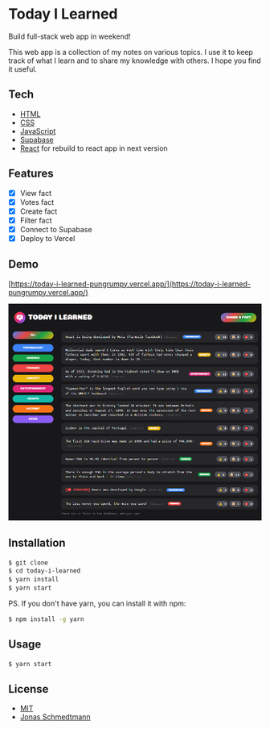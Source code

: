 # Today I Learned

Build full-stack web app in weekend!

This web app is a collection of my notes on various topics. I use it to keep track of what I learn and to share my knowledge with others. I hope you find it useful.

## Tech

- [HTML](https://developer.mozilla.org/en-US/docs/Web/HTML)
- [CSS](https://developer.mozilla.org/en-US/docs/Web/CSS)
- [JavaScript](https://developer.mozilla.org/en-US/docs/Web/JavaScript)
- [Supabase](https://supabase.com/)
- [React](https://reactjs.org/) for rebuild to react app in next version

## Features

- [x] View fact
- [x] Votes fact
- [x] Create fact
- [x] Filter fact
- [x] Connect to Supabase
- [x] Deploy to Vercel

## Demo

[https://today-i-learned-pungrumpy.vercel.app/](https://today-i-learned-pungrumpy.vercel.app/)

![demo](/public/preview.png)

## Installation

```bash
$ git clone
$ cd today-i-learned
$ yarn install
$ yarn start
```

PS. If you don't have yarn, you can install it with npm:

```bash
$ npm install -g yarn
```

## Usage

```bash
$ yarn start
```

## License

- [MIT](LICENSE)
- [Jonas Schmedtmann](https://codingheroes.io/)
